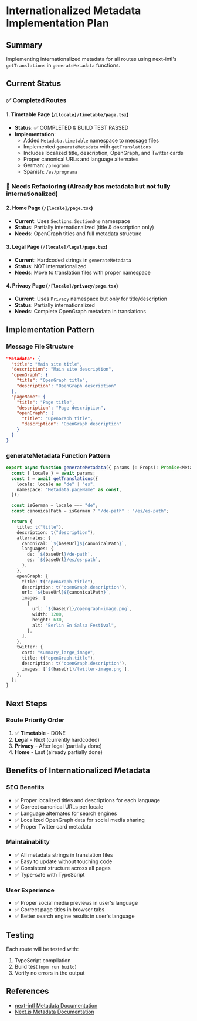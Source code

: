 # Internationalized Metadata Implementation Plan

## Summary

Implementing internationalized metadata for all routes using next-intl's `getTranslations` in `generateMetadata` functions.

## Current Status

### ✅ Completed Routes

#### 1. Timetable Page (`/[locale]/timetable/page.tsx`)

- **Status**: ✅ COMPLETED & BUILD TEST PASSED
- **Implementation**:
  - Added `Metadata.timetable` namespace to message files
  - Implemented `generateMetadata` with `getTranslations`
  - Includes localized title, description, OpenGraph, and Twitter cards
  - Proper canonical URLs and language alternates
  - German: `/programm`
  - Spanish: `/es/programa`

### 🔄 Needs Refactoring (Already has metadata but not fully internationalized)

#### 2. Home Page (`/[locale]/page.tsx`)

- **Current**: Uses `Sections.SectionOne` namespace
- **Status**: Partially internationalized (title & description only)
- **Needs**: OpenGraph titles and full metadata structure

#### 3. Legal Page (`/[locale]/legal/page.tsx`)

- **Current**: Hardcoded strings in `generateMetadata`
- **Status**: NOT internationalized
- **Needs**: Move to translation files with proper namespace

#### 4. Privacy Page (`/[locale]/privacy/page.tsx`)

- **Current**: Uses `Privacy` namespace but only for title/description
- **Status**: Partially internationalized
- **Needs**: Complete OpenGraph metadata in translations

## Implementation Pattern

### Message File Structure

```json
"Metadata": {
  "title": "Main site title",
  "description": "Main site description",
  "openGraph": {
    "title": "OpenGraph title",
    "description": "OpenGraph description"
  },
  "pageName": {
    "title": "Page title",
    "description": "Page description",
    "openGraph": {
      "title": "OpenGraph title",
      "description": "OpenGraph description"
    }
  }
}
```

### generateMetadata Function Pattern

```typescript
export async function generateMetadata({ params }: Props): Promise<Metadata> {
  const { locale } = await params;
  const t = await getTranslations({
    locale: locale as "de" | "es",
    namespace: "Metadata.pageName" as const,
  });

  const isGerman = locale === "de";
  const canonicalPath = isGerman ? "/de-path" : "/es/es-path";

  return {
    title: t("title"),
    description: t("description"),
    alternates: {
      canonical: `${baseUrl}${canonicalPath}`,
      languages: {
        de: `${baseUrl}/de-path`,
        es: `${baseUrl}/es/es-path`,
      },
    },
    openGraph: {
      title: t("openGraph.title"),
      description: t("openGraph.description"),
      url: `${baseUrl}${canonicalPath}`,
      images: [
        {
          url: `${baseUrl}/opengraph-image.png`,
          width: 1200,
          height: 630,
          alt: "Berlin En Salsa Festival",
        },
      ],
    },
    twitter: {
      card: "summary_large_image",
      title: t("openGraph.title"),
      description: t("openGraph.description"),
      images: [`${baseUrl}/twitter-image.png`],
    },
  };
}
```

## Next Steps

### Route Priority Order

1. ✅ **Timetable** - DONE
2. **Legal** - Next (currently hardcoded)
3. **Privacy** - After legal (partially done)
4. **Home** - Last (already partially done)

## Benefits of Internationalized Metadata

### SEO Benefits

- ✅ Proper localized titles and descriptions for each language
- ✅ Correct canonical URLs per locale
- ✅ Language alternates for search engines
- ✅ Localized OpenGraph data for social media sharing
- ✅ Proper Twitter card metadata

### Maintainability

- ✅ All metadata strings in translation files
- ✅ Easy to update without touching code
- ✅ Consistent structure across all pages
- ✅ Type-safe with TypeScript

### User Experience

- ✅ Proper social media previews in user's language
- ✅ Correct page titles in browser tabs
- ✅ Better search engine results in user's language

## Testing

Each route will be tested with:

1. TypeScript compilation
2. Build test (`npm run build`)
3. Verify no errors in the output

## References

- [next-intl Metadata Documentation](https://next-intl.dev/docs/environments/actions-metadata-route-handlers#metadata-api)
- [Next.js Metadata Documentation](https://nextjs.org/docs/app/api-reference/functions/generate-metadata)
